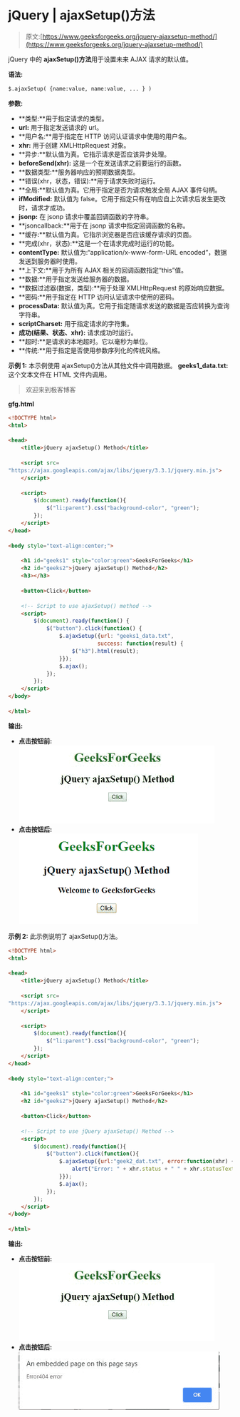 # jQuery | ajaxSetup()方法

> 原文:[https://www.geeksforgeeks.org/jquery-ajaxsetup-method/](https://www.geeksforgeeks.org/jquery-ajaxsetup-method/)

jQuery 中的 **ajaxSetup()方法**用于设置未来 AJAX 请求的默认值。

**语法:**

```html
$.ajaxSetup( {name:value, name:value, ... } )
```

**参数:**

*   **类型:**用于指定请求的类型。
*   **url:** 用于指定发送请求的 url。
*   **用户名:**用于指定在 HTTP 访问认证请求中使用的用户名。
*   **xhr:** 用于创建 XMLHttpRequest 对象。
*   **异步:**默认值为真。它指示请求是否应该异步处理。
*   **beforeSend(xhr):** 这是一个在发送请求之前要运行的函数。
*   **数据类型:**服务器响应的预期数据类型。
*   **错误(xhr，状态，错误):**用于请求失败时运行。
*   **全局:**默认值为真。它用于指定是否为请求触发全局 AJAX 事件句柄。
*   **ifModified:** 默认值为 false。它用于指定只有在响应自上次请求后发生更改时，请求才成功。
*   **jsonp:** 在 jsonp 请求中覆盖回调函数的字符串。
*   **jsoncallback:**用于在 jsonp 请求中指定回调函数的名称。
*   **缓存:**默认值为真。它指示浏览器是否应该缓存请求的页面。
*   **完成(xhr，状态):**这是一个在请求完成时运行的功能。
*   **contentType:** 默认值为:“application/x-www-form-URL encoded”，数据发送到服务器时使用。
*   **上下文:**用于为所有 AJAX 相关的回调函数指定“this”值。
*   **数据:**用于指定发送给服务器的数据。
*   **数据过滤器(数据，类型):**用于处理 XMLHttpRequest 的原始响应数据。
*   **密码:**用于指定在 HTTP 访问认证请求中使用的密码。
*   **processData:** 默认值为真。它用于指定随请求发送的数据是否应转换为查询字符串。
*   **scriptCharset:** 用于指定请求的字符集。
*   **成功(结果、状态、xhr):** 请求成功时运行。
*   **超时:**是请求的本地超时。它以毫秒为单位。
*   **传统:**用于指定是否使用参数序列化的传统风格。

**示例 1:** 本示例使用 ajaxSetup()方法从其他文件中调用数据。
**geeks1_data.txt:** 这个文本文件在 HTML 文件内调用。

> 欢迎来到极客博客

**gfg.html**

```html
<!DOCTYPE html>
<html>

<head> 
    <title>jQuery ajaxSetup() Method</title>

    <script src=
"https://ajax.googleapis.com/ajax/libs/jquery/3.3.1/jquery.min.js">
    </script>

    <script>
        $(document).ready(function(){
            $("li:parent").css("background-color", "green");
        });
    </script>
</head> 

<body style="text-align:center;">

    <h1 id="geeks1" style="color:green">GeeksForGeeks</h1>
    <h2 id="geeks2">jQuery ajaxSetup() Method</h2>
    <h3></h3>

    <button>Click</button>

    <!-- Script to use ajaxSetup() method -->
    <script>
        $(document).ready(function() {
            $("button").click(function() {
                $.ajaxSetup({url: "geeks1_data.txt",
                            success: function(result) {
                    $("h3").html(result);
                }});
                $.ajax();
            });
        });
    </script>
</body>

</html>
```

**输出:**

*   **点击按钮前:**
    ![](img/621677a4a5144095a97be4c93c37a207.png)
*   **点击按钮后:**
    ![](img/2933b8d03d6914f268f7bf4e6700177b.png)

**示例 2:** 此示例说明了 ajaxSetup()方法。

```html
<!DOCTYPE html>
<html>

<head> 
    <title>jQuery ajaxSetup() Method</title>

    <script src=
"https://ajax.googleapis.com/ajax/libs/jquery/3.3.1/jquery.min.js">
    </script>

    <script>
        $(document).ready(function(){
            $("li:parent").css("background-color", "green");
        });
    </script>
</head> 

<body style="text-align:center;">

    <h1 id="geeks1" style="color:green">GeeksForGeeks</h1>
    <h2 id="geeks2">jQuery ajaxSetup() Method</h2>

    <button>Click</button>

    <!-- Script to use jQuery ajaxSetup() Method -->
    <script>
        $(document).ready(function(){
            $("button").click(function(){
                $.ajaxSetup({url:"geek2_dat.txt", error:function(xhr) {
                    alert("Error: " + xhr.status + " " + xhr.statusText);
                }});
                $.ajax();
            });
        });
    </script>
</body>

</html>
```

**输出:**

*   **点击按钮前:**
    ![](img/621677a4a5144095a97be4c93c37a207.png)
*   **点击按钮后:**
    ![](img/4f592be877c4ea6b4288c9371c6f87c7.png)